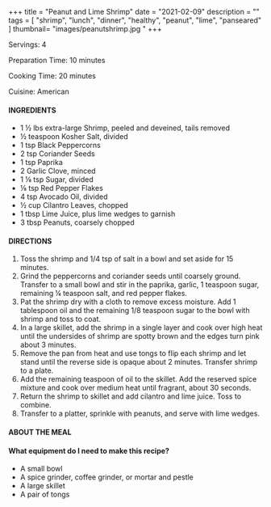 +++
title = "Peanut and Lime Shrimp"
date = "2021-02-09"
description = ""
tags = [
    "shrimp",
    "lunch",
    "dinner",
    "healthy",
    "peanut",
    "lime",
    "panseared"
]
thumbnail= "images/peanutshrimp.jpg "
+++

Servings: 4 <!--more-->

Preparation Time: 10 minutes

Cooking Time: 20 minutes

Cuisine: American

#### INGREDIENTS 

* 1 ½ lbs extra-large Shrimp, peeled and deveined, tails removed
* ½ teaspoon Kosher Salt, divided
* 1 tsp Black Peppercorns
* 2 tsp Coriander Seeds
* 1 tsp Paprika
* 2 Garlic Clove, minced
* 1 ⅛ tsp Sugar, divided
* ⅛ tsp Red Pepper Flakes
* 4 tsp Avocado Oil, divided
* ½ cup Cilantro Leaves, chopped
* 1 tbsp Lime Juice, plus lime wedges to garnish
* 3 tbsp Peanuts, coarsely chopped

#### DIRECTIONS 

1. Toss the shrimp and 1/4 tsp of salt in a bowl and set aside for 15 minutes.
2. Grind the peppercorns and coriander seeds until coarsely ground. Transfer to a small bowl and stir in the paprika, garlic, 1 teaspoon sugar, remaining ¼ teaspoon salt, and red pepper flakes.
3. Pat the shrimp dry with a cloth to remove excess moisture. Add 1 tablespoon oil and the remaining 1/8 teaspoon sugar to the bowl with shrimp and toss to coat.
4. In a large skillet, add the shrimp in a single layer and cook over high heat until the undersides of shrimp are spotty brown and the edges turn pink about 3 minutes.
5. Remove the pan from heat and use tongs to flip each shrimp and let stand until the reverse side is opaque about 2 minutes. Transfer shrimp to a plate.
6. Add the remaining teaspoon of oil to the skillet. Add the reserved spice mixture and cook over medium heat until fragrant, about 30 seconds.
7. Return the shrimp to skillet and add cilantro and lime juice. Toss to combine.
8. Transfer to a platter, sprinkle with peanuts, and serve with lime wedges.


#### ABOUT THE MEAL 

#### What equipment do I need to make this recipe?

* A small bowl 
* A spice grinder, coffee grinder, or mortar and pestle
* A large skillet 
* A pair of tongs
